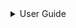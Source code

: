 

<details>

<summary>User Guide</summary>

1. [About](about/README.md)
2. [License](license/README.md)
3. [Release Notes](release-notes/README.md)
4. [Example code](examples/README.md)
5. [Installation](installation/README.md)

6. [Using Mathématiques](using-mathematiques/README.md)*

7. [Coding Guide / Syntax](coding-guide/README.md)
8. [Benchmarks](benchmarks/README.md)
9. [Tests](test/README.md)
10. [New Feature Schedule](feature-schedule/README.md)
11. [Developer Guide](developer-guide/README.md)


</details>

